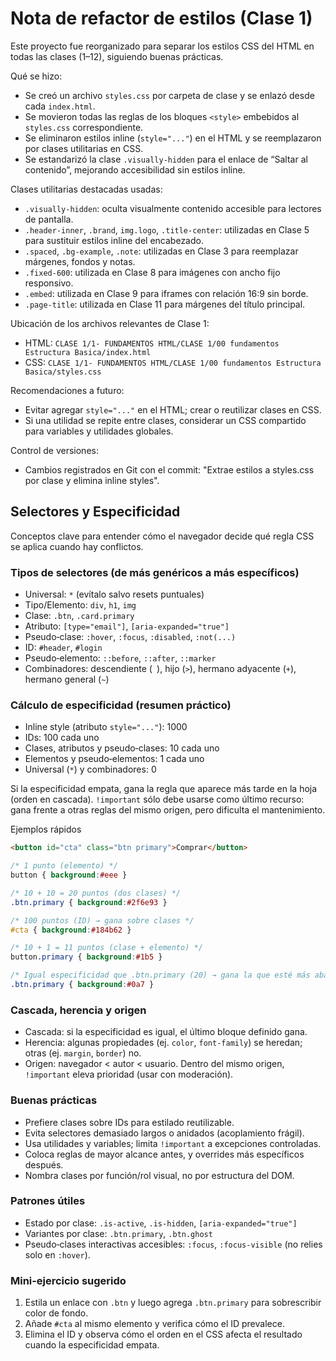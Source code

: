 # Nota de refactor de estilos (Clase 1)

Este proyecto fue reorganizado para separar los estilos CSS del HTML en todas las clases (1–12), siguiendo buenas prácticas.

Qué se hizo:
- Se creó un archivo `styles.css` por carpeta de clase y se enlazó desde cada `index.html`.
- Se movieron todas las reglas de los bloques `<style>` embebidos al `styles.css` correspondiente.
- Se eliminaron estilos inline (`style="..."`) en el HTML y se reemplazaron por clases utilitarias en CSS.
- Se estandarizó la clase `.visually-hidden` para el enlace de “Saltar al contenido”, mejorando accesibilidad sin estilos inline.

Clases utilitarias destacadas usadas:
- `.visually-hidden`: oculta visualmente contenido accesible para lectores de pantalla.
- `.header-inner`, `.brand`, `img.logo`, `.title-center`: utilizadas en Clase 5 para sustituir estilos inline del encabezado.
- `.spaced`, `.bg-example`, `.note`: utilizadas en Clase 3 para reemplazar márgenes, fondos y notas.
- `.fixed-600`: utilizada en Clase 8 para imágenes con ancho fijo responsivo.
- `.embed`: utilizada en Clase 9 para iframes con relación 16:9 sin borde.
- `.page-title`: utilizada en Clase 11 para márgenes del título principal.

Ubicación de los archivos relevantes de Clase 1:
- HTML: `CLASE 1/1- FUNDAMENTOS HTML/CLASE 1/00 fundamentos Estructura Basica/index.html`
- CSS: `CLASE 1/1- FUNDAMENTOS HTML/CLASE 1/00 fundamentos Estructura Basica/styles.css`

Recomendaciones a futuro:
- Evitar agregar `style="..."` en el HTML; crear o reutilizar clases en CSS.
- Si una utilidad se repite entre clases, considerar un CSS compartido para variables y utilidades globales.

Control de versiones:
- Cambios registrados en Git con el commit: "Extrae estilos a styles.css por clase y elimina inline styles".

## Selectores y Especificidad

Conceptos clave para entender cómo el navegador decide qué regla CSS se aplica cuando hay conflictos.

### Tipos de selectores (de más genéricos a más específicos)
- Universal: `*` (evítalo salvo resets puntuales)
- Tipo/Elemento: `div`, `h1`, `img`
- Clase: `.btn`, `.card.primary`
- Atributo: `[type="email"]`, `[aria-expanded="true"]`
- Pseudo‑clase: `:hover`, `:focus`, `:disabled`, `:not(...)`
- ID: `#header`, `#login`
- Pseudo‑elemento: `::before`, `::after`, `::marker`
- Combinadores: descendiente (` `), hijo (`>`), hermano adyacente (`+`), hermano general (`~`)

### Cálculo de especificidad (resumen práctico)
- Inline style (atributo `style="..."`): 1000
- IDs: 100 cada uno
- Clases, atributos y pseudo‑clases: 10 cada uno
- Elementos y pseudo‑elementos: 1 cada uno
- Universal (`*`) y combinadores: 0

Si la especificidad empata, gana la regla que aparece más tarde en la hoja (orden en cascada). `!important` sólo debe usarse como último recurso: gana frente a otras reglas del mismo origen, pero dificulta el mantenimiento.

Ejemplos rápidos
```html
<button id="cta" class="btn primary">Comprar</button>
```
```css
/* 1 punto (elemento) */
button { background:#eee }

/* 10 + 10 = 20 puntos (dos clases) */
.btn.primary { background:#2f6e93 }

/* 100 puntos (ID) → gana sobre clases */
#cta { background:#184b62 }

/* 10 + 1 = 11 puntos (clase + elemento) */
button.primary { background:#1b5 }

/* Igual especificidad que .btn.primary (20) → gana la que esté más abajo */
.btn.primary { background:#0a7 }
```

### Cascada, herencia y origen
- Cascada: si la especificidad es igual, el último bloque definido gana.
- Herencia: algunas propiedades (ej. `color`, `font-family`) se heredan; otras (ej. `margin`, `border`) no.
- Origen: navegador < autor < usuario. Dentro del mismo origen, `!important` eleva prioridad (usar con moderación).

### Buenas prácticas
- Prefiere clases sobre IDs para estilado reutilizable.
- Evita selectores demasiado largos o anidados (acoplamiento frágil).
- Usa utilidades y variables; limita `!important` a excepciones controladas.
- Coloca reglas de mayor alcance antes, y overrides más específicos después.
- Nombra clases por función/rol visual, no por estructura del DOM.

### Patrones útiles
- Estado por clase: `.is-active`, `.is-hidden`, `[aria-expanded="true"]`
- Variantes por clase: `.btn.primary`, `.btn.ghost`
- Pseudo‑clases interactivas accesibles: `:focus`, `:focus-visible` (no relies solo en `:hover`).

### Mini‑ejercicio sugerido
1) Estila un enlace con `.btn` y luego agrega `.btn.primary` para sobrescribir color de fondo.
2) Añade `#cta` al mismo elemento y verifica cómo el ID prevalece.
3) Elimina el ID y observa cómo el orden en el CSS afecta el resultado cuando la especificidad empata.
